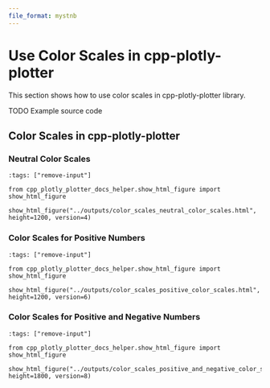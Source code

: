 ```yaml
---
file_format: mystnb
---
```


# Use Color Scales in cpp-plotly-plotter

This section shows how to use color scales in cpp-plotly-plotter library.

TODO Example source code

## Color Scales in cpp-plotly-plotter

### Neutral Color Scales

```{code-cell}
:tags: ["remove-input"]

from cpp_plotly_plotter_docs_helper.show_html_figure import show_html_figure

show_html_figure("../outputs/color_scales_neutral_color_scales.html", height=1200, version=4)
```

### Color Scales for Positive Numbers

```{code-cell}
:tags: ["remove-input"]

from cpp_plotly_plotter_docs_helper.show_html_figure import show_html_figure

show_html_figure("../outputs/color_scales_positive_color_scales.html", height=1200, version=6)
```

### Color Scales for Positive and Negative Numbers

```{code-cell}
:tags: ["remove-input"]

from cpp_plotly_plotter_docs_helper.show_html_figure import show_html_figure

show_html_figure("../outputs/color_scales_positive_and_negative_color_scales.html", height=1800, version=8)
```

